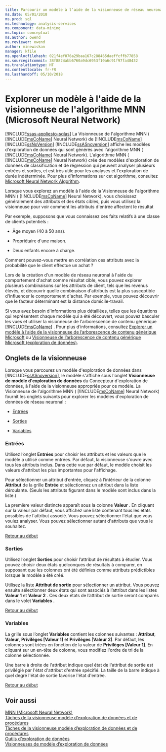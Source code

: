 ```yaml
---
title: Parcourir un modèle à l’aide de la visionneuse de réseau neuronal de Microsoft | Documents Microsoft
ms.date: 05/01/2018
ms.prod: sql
ms.technology: analysis-services
ms.component: data-mining
ms.topic: conceptual
ms.author: owend
ms.reviewer: owend
author: minewiskan
manager: kfile
ms.openlocfilehash: 021f4ef076a29baa167c288465daeffcffb77858
ms.sourcegitcommit: 38f8824abb6760a9dc6953f10a6c91f97fa48432
ms.translationtype: HT
ms.contentlocale: fr-FR
ms.lasthandoff: 05/10/2018
---
```

# <a name="browse-a-model-using-the-microsoft-neural-network-viewer"></a>Explorer un modèle à l'aide de la visionneuse de l'algorithme MNN (Microsoft Neural Network)
[!INCLUDE[ssas-appliesto-sqlas](../../includes/ssas-appliesto-sqlas.md)]
  La Visionneuse de l'algorithme MNN ( [!INCLUDE[msCoName](../../includes/msconame-md.md)] Neural Network) de [!INCLUDE[msCoName](../../includes/msconame-md.md)] [!INCLUDE[ssNoVersion](../../includes/ssnoversion-md.md)] [!INCLUDE[ssASnoversion](../../includes/ssasnoversion-md.md)] affiche les modèles d'exploration de données qui sont générés avec l'algorithme MNN ( [!INCLUDE[msCoName](../../includes/msconame-md.md)] Neural Network). L'algorithme MNN ( [!INCLUDE[msCoName](../../includes/msconame-md.md)] Neural Network) crée des modèles d'exploration de données de classification et de régression qui peuvent analyser plusieurs entrées et sorties, et est très utile pour les analyses et l'exploration de durée indéterminée. Pour plus d'informations sur cet algorithme, consultez [Microsoft Neural Network Algorithm](../../analysis-services/data-mining/microsoft-neural-network-algorithm.md).  
  
 Lorsque vous explorez un modèle à l'aide de la Visionneuse de l'algorithme MNN ( [!INCLUDE[msCoName](../../includes/msconame-md.md)] Neural Network), vous choisissez généralement des attributs et des états cibles, puis vous utilisez la visionneuse pour voir comment les attributs d'entrée affectent le résultat  
  
 Par exemple, supposons que vous connaissez ces faits relatifs à une classe de clients potentiels :  
  
-   Âge moyen (40 à 50 ans).  
  
-   Propriétaire d'une maison.  
  
-   Deux enfants encore à charge.  
  
 Comment pouvez-vous mettre en corrélation ces attributs avec la probabilité que le client effectue un achat ?  
  
 Lors de la création d'un modèle de réseau neuronal à l'aide du comportement d'achat comme résultat cible, vous pouvez explorer plusieurs combinaisons sur les attributs de client, tels que les revenus élevés, et découvrir quelle combinaison d'attributs est la plus susceptible d'influencer le comportement d'achat. Par exemple, vous pouvez découvrir que le facteur déterminant est la distance domicile-travail.  
  
 Si vous avez besoin d'informations plus détaillées, telles que les équations qui représentent chaque modèle qui a été découvert, vous pouvez basculer les vues et utiliser la visionneuse de l'arborescence de contenu générique [!INCLUDE[msCoName](../../includes/msconame-md.md)] . Pour plus d’informations, consultez [Explorer un modèle à l’aide de la visionneuse de l’arborescence de contenu générique Microsoft](../../analysis-services/data-mining/browse-a-model-using-the-microsoft-generic-content-tree-viewer.md) ou [Visionneuse de l’arborescence de contenu générique Microsoft &#40;exploration de données&#41;](http://msdn.microsoft.com/library/751b4393-f6fd-48c1-bcef-bdca589ce34c).  
  
##  <a name="BKMK_ViewerTabs"></a> Onglets de la visionneuse  
 Lorsque vous parcourez un modèle d'exploration de données dans [!INCLUDE[ssASnoversion](../../includes/ssasnoversion-md.md)], le modèle s'affiche sous l'onglet **Visionneuse de modèle d'exploration de données** du Concepteur d'exploration de données, à l'aide de la visionneuse appropriée pour ce modèle. La Visionneuse de l'algorithme MNN ( [!INCLUDE[msCoName](../../includes/msconame-md.md)] Neural Network) fournit les onglets suivants pour explorer les modèles d'exploration de données de réseau neuronal :  
  
-   [Entrées](#BKMK_Inputs)  
  
-   [Sorties](#BKMK_Outputs)  
  
-   [Variables](#BKMK_Characteristics)  
  
###  <a name="BKMK_Inputs"></a> Entrées  
 Utilisez l’onglet **Entrées** pour choisir les attributs et les valeurs que le modèle a utilisé comme entrées. Par défaut, la visionneuse s'ouvre avec tous les attributs inclus. Dans cette vue par défaut, le modèle choisit les valeurs d'attribut les plus importantes pour l'affichage.  
  
 Pour sélectionner un attribut d’entrée, cliquez à l’intérieur de la colonne **Attribut** de la grille **Entrée** et sélectionnez un attribut dans la liste déroulante. (Seuls les attributs figurant dans le modèle sont inclus dans la liste.)  
  
 La première valeur distincte apparaît sous la colonne **Valeur** . En cliquant sur la valeur par défaut, vous affichez une liste contenant tous les états possibles de l'attribut associé. Vous pouvez sélectionner l'état que vous voulez analyser. Vous pouvez sélectionner autant d'attributs que vous le souhaitez.  
  
 [Retour au début](#BKMK_ViewerTabs)  
  
###  <a name="BKMK_Outputs"></a> Sorties  
 Utilisez l’onglet **Sorties** pour choisir l’attribut de résultats à étudier. Vous pouvez choisir deux états quelconques de résultats à comparer, en supposant que les colonnes ont été définies comme attributs prédictibles lorsque le modèle a été créé.  
  
 Utilisez la liste **Attribut de sortie** pour sélectionner un attribut. Vous pouvez ensuite sélectionner deux états qui sont associés à l’attribut dans les listes **Valeur 1** et **Valeur 2** . Ces deux états de l’attribut de sortie seront comparés dans le volet **Variables** .  
  
 [Retour au début](#BKMK_ViewerTabs)  
  
###  <a name="BKMK_Characteristics"></a> Variables  
 La grille sous l’onglet **Variables** contient les colonnes suivantes : **Attribut**, **Valeur**, **Privilèges [Valeur 1]** et **Privilèges [Valeur 2]**. Par défaut, les colonnes sont triées en fonction de la valeur de **Privilèges [Valeur 1]**. En cliquant sur un en-tête de colonne, vous modifiez l'ordre de tri de la colonne sélectionnée.  
  
 Une barre à droite de l'attribut indique quel état de l'attribut de sortie est privilégié par l'état d'attribut d'entrée spécifié. La taille de la barre indique à quel degré l'état de sortie favorise l'état d'entrée.  
  
 [Retour au début](#BKMK_ViewerTabs)  
  
## <a name="see-also"></a>Voir aussi  
 [MNN (Microsoft Neural Network)](../../analysis-services/data-mining/microsoft-neural-network-algorithm.md)   
 [Tâches de la visionneuse modèle d’exploration de données et de procédures](../../analysis-services/data-mining/mining-model-viewer-tasks-and-how-tos.md)   
 [Tâches de la visionneuse modèle d’exploration de données et de procédures](../../analysis-services/data-mining/mining-model-viewer-tasks-and-how-tos.md)   
 [Outils d’exploration de données](../../analysis-services/data-mining/data-mining-tools.md)   
 [Visionneuses de modèle d’exploration de données](../../analysis-services/data-mining/data-mining-model-viewers.md)  
  
  
